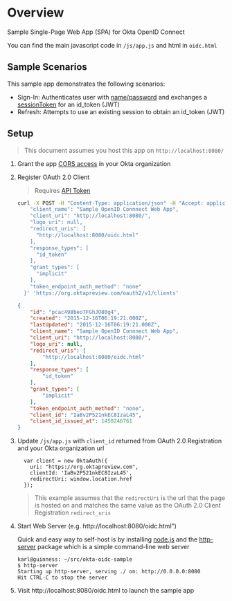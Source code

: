 # Overview

Sample Single-Page Web App (SPA) for Okta OpenID Connect

You can find the main javascript code in `/js/app.js` and html in `oidc.html`

## Sample Scenarios

This sample app demonstrates the following scenarios:

- Sign-In: Authenticates user with [name/password](http://developer.okta.com/docs/api/resources/authn.html#primary-authentication-with-public-application) and exchanges a [sessionToken](http://developer.okta.com/docs/api/resources/authn.html#session-token) for an id_token (JWT)
- Refresh: Attempts to use an existing session to obtain an id_token (JWT)

## Setup

> This document assumes you host this app on `http://localhost:8080/`

1. Grant the app [CORS access](http://developer.okta.com/docs/api/getting_started/enabling_cors.html) in your Okta organization

2. Register OAuth 2.0 Client

    > Requires [API Token](http://developer.okta.com/docs/api/getting_started/getting_a_token.html)

    ```sh
    curl -X POST -H "Content-Type: application/json" -H "Accept: application/json" -H "Authorization: SSWS XXXXXXXXXXXXXXXXXXXXXXXX" -H "Cache-Control: no-cache" -d '  {
        "client_name": "Sample OpenID Connnect Web App",
        "client_uri": "http://localhost:8080/",
        "logo_uri": null,
        "redirect_uris": [
          "http://localhost:8080/oidc.html"
        ],
        "response_types": [
          "id_token"
        ],
        "grant_types": [
          "implicit"
        ],
        "token_endpoint_auth_method": "none"
      }' 'https://org.oktapreview.com/oauth2/v1/clients'
    ```
    
    ```json
    {
        "id": "pcac498beo7FGhJO80g4",
        "created": "2015-12-16T06:19:21.000Z",
        "lastUpdated": "2015-12-16T06:19:21.000Z",
        "client_name": "Sample OpenID Connnect Web App",
        "client_uri": "http://localhost:8080/",
        "logo_uri": null,
        "redirect_uris": [
            "http://localhost:8080/oidc.html"
        ],
        "response_types": [
            "id_token"
        ],
        "grant_types": [
            "implicit"
        ],
        "token_endpoint_auth_method": "none",
        "client_id": "IaBv2P521nkEC8IzaL45",
        "client_id_issued_at": 1450246761
    }
    ```

3. Update `/js/app.js` with `client_id` returned from OAuth 2.0 Registration and your Okta organization url

    ```
      var client = new OktaAuth({
        uri: "https://org.oktapreview.com",
        clientId: 'IaBv2P521nkEC8IzaL45',
        redirectUri: window.location.href
      });
    ```
    
    > This example assumes that the `redirectUri` is the url that the page is hosted on and matches the same value as the OAuth 2.0 Client Registration `redirect_uris`

4. Start Web Server (e.g. http://localhost:8080/oidc.html")

    Quick and easy way to self-host is by installing [node.js](https://nodejs.org/en/download/) and the [http-server](https://www.npmjs.com/package/http-server) package which is a simple command-line web server
    
    ```
    karl@guinness: ~/src/okta-oidc-sample
    $ http-server
    Starting up http-server, serving ./ on: http://0.0.0.0:8080
    Hit CTRL-C to stop the server
    ```

5. Visit http://localhost:8080/oidc.html to launch the sample app
